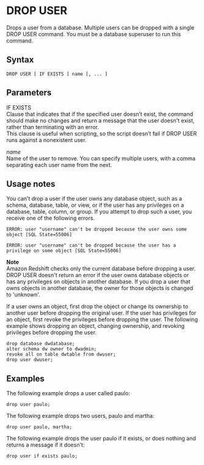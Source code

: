 # DROP USER<a name="r_DROP_USER"></a>

Drops a user from a database\. Multiple users can be dropped with a single DROP USER command\. You must be a database superuser to run this command\.

## Syntax<a name="r_DROP_USER-synopsis"></a>

```
DROP USER [ IF EXISTS ] name [, ... ]
```

## Parameters<a name="r_DROP_USER-parameters"></a>

IF EXISTS  
Clause that indicates that if the specified user doesn’t exist, the command should make no changes and return a message that the user doesn't exist, rather than terminating with an error\.  
This clause is useful when scripting, so the script doesn’t fail if DROP USER runs against a nonexistent user\.

 *name*   
Name of the user to remove\. You can specify multiple users, with a comma separating each user name from the next\.

## Usage notes<a name="r_DROP_USER-notes"></a>

You can't drop a user if the user owns any database object, such as a schema, database, table, or view, or if the user has any privileges on a database, table, column, or group\. If you attempt to drop such a user, you receive one of the following errors\.

```
ERROR: user "username" can't be dropped because the user owns some object [SQL State=55006]

ERROR: user "username" can't be dropped because the user has a privilege on some object [SQL State=55006]
```

**Note**  
Amazon Redshift checks only the current database before dropping a user\. DROP USER doesn't return an error if the user owns database objects or has any privileges on objects in another database\. If you drop a user that owns objects in another database, the owner for those objects is changed to 'unknown'\. 

If a user owns an object, first drop the object or change its ownership to another user before dropping the original user\. If the user has privileges for an object, first revoke the privileges before dropping the user\. The following example shows dropping an object, changing ownership, and revoking privileges before dropping the user\.

```
drop database dwdatabase;
alter schema dw owner to dwadmin;
revoke all on table dwtable from dwuser;
drop user dwuser;
```

## Examples<a name="r_DROP_USER-examples"></a>

The following example drops a user called paulo:

```
drop user paulo;
```

The following example drops two users, paulo and martha:

```
drop user paulo, martha;
```

The following example drops the user paulo if it exists, or does nothing and returns a message if it doesn't:

```
drop user if exists paulo;
```
